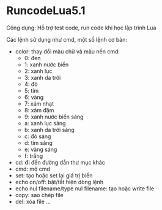 # RuncodeLua5.1 

Công dụng: Hỗ trợ test code, run code khi học lập trình Lua

Các lệnh sử dụng như cmd, một số lệnh cơ bản:
- color: thay đổi màu chữ và màu nền cmd:
  + 0: đen
  + 1: xanh nước biển
  + 2: xanh lục
  + 3: xanh da trời
  + 4: đỏ
  + 5: tím
  + 6: vàng
  + 7: xám nhạt
  + 8: xám đậm
  + 9: xanh nước biển sáng
  + a: xanh lục sáng
  + b: xanh da trời sáng
  + c: đỏ sáng
  + d: tím săng
  + e: vàng sáng
  + f: trắng
- cd: đi đến đường dẫn thư mục khác
- cmd: mở cmd
- set: tạo hoặc set lại giá trị biến
- echo on/off: bật/tắt hiện dòng lệnh
- echo nul filename/type nul filename: tạo hoặc write file
- copy: sao chép file
- del: xóa file
...

